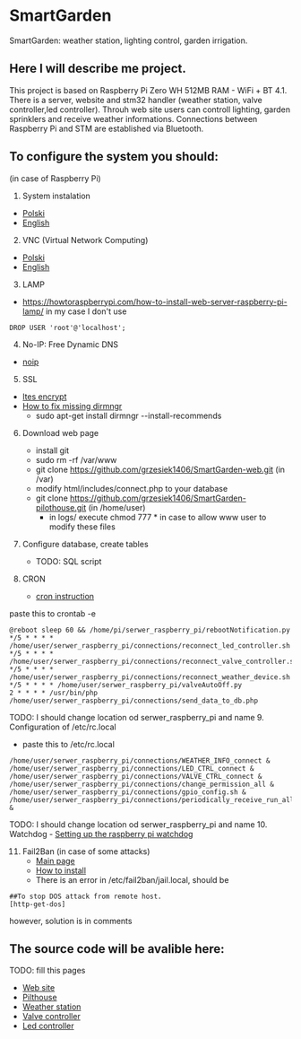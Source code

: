 # SmartGarden
SmartGarden: weather station, lighting control, garden irrigation.


## Here I will describe me project.

 This project is based on Raspberry Pi Zero WH 512MB RAM - WiFi + BT 4.1. There is a server, website and stm32 handler (weather station, valve controller,led controller).
 Throuh web site users can controll lighting, garden sprinklers and receive weather informations.
 Connections between Raspberry Pi and STM are established via Bluetooth.

## To configure the system you should:
(in case of Raspberry Pi)
1.	System instalation
   - [Polski](https://botland.com.pl/pl/content/60-instalacja-systemu-operacyjnego-raspberry-pi)
   - [English](https://www.youtube.com/watch?v=RQ6JvnXwDCM)

2.	VNC (Virtual Network Computing)
   - [Polski](https://www.youtube.com/watch?v=LVKVGmP9hxQ)
   - [English](https://www.raspberrypi.org/documentation/remote-access/vnc/)

3.	LAMP
   - https://howtoraspberrypi.com/how-to-install-web-server-raspberry-pi-lamp/
in my case I don't use 
```
DROP USER 'root'@'localhost';
```

4.	No-IP: Free Dynamic DNS 
   - [noip](https://www.noip.com/support/knowledgebase/install-ip-duc-onto-raspberry-pi/)

5.	SSL
   - [ltes encrypt](https://pimylifeup.com/raspberry-pi-ssl-lets-encrypt/)
   - [How to fix missing dirmngr](https://blog.sleeplessbeastie.eu/2017/11/02/how-to-fix-missing-dirmngr/)
     - sudo apt-get install dirmngr --install-recommends

6. Download web page
   - install git
   - sudo rm -rf /var/www
   - git clone https://github.com/grzesiek1406/SmartGarden-web.git (in /var)
   - modify html/includes/connect.php to your database
   - git clone https://github.com/grzesiek1406/SmartGarden-pilothouse.git (in /home/user)
     - in logs/ execute chmod 777 * in case to allow www user to modify these files

7. Configure database, create tables
   - TODO: SQL script

8. CRON
   - [cron instruction](https://www.raspberrypi.org/documentation/linux/usage/cron.md)

paste this to crontab -e
```
@reboot sleep 60 && /home/pi/serwer_raspberry_pi/rebootNotification.py
*/5 * * * * /home/user/serwer_raspberry_pi/connections/reconnect_led_controller.sh
*/5 * * * * /home/user/serwer_raspberry_pi/connections/reconnect_valve_controller.sh
*/5 * * * * /home/user/serwer_raspberry_pi/connections/reconnect_weather_device.sh
*/5 * * * * /home/user/serwer_raspberry_pi/valveAutoOff.py
2 * * * * /usr/bin/php /home/user/serwer_raspberry_pi/connections/send_data_to_db.php
```
TODO: I should change location od serwer_raspberry_pi and name
9. Configuration of /etc/rc.local
   - paste this to /etc/rc.local
```
/home/user/serwer_raspberry_pi/connections/WEATHER_INFO_connect &
/home/user/serwer_raspberry_pi/connections/LED_CTRL_connect &
/home/user/serwer_raspberry_pi/connections/VALVE_CTRL_connect &
/home/user/serwer_raspberry_pi/connections/change_permission_all &
/home/user/serwer_raspberry_pi/connections/gpio_config.sh &
/home/user/serwer_raspberry_pi/connections/periodically_receive_run_all.sh &
```
TODO: I should change location od serwer_raspberry_pi and name
10. Watchdog
    - [Setting up the raspberry pi watchdog](https://www.domoticz.com/wiki/Setting_up_the_raspberry_pi_watchdog)

11. Fail2Ban (in case of some attacks)
    - [Main page](https://www.fail2ban.org/wiki/index.php/Main_Page)
    - [How to install](https://blog.rapid7.com/2017/02/13/how-to-protect-ssh-and-apache-using-fail2ban-on-ubuntu-linux/)
    - There is an error in /etc/fail2ban/jail.local, should be
```
##To stop DOS attack from remote host.
[http-get-dos]

```
however, solution is in comments


## The source code will be avalible here:

TODO: fill this pages
 - [Web site](https://github.com/grzesiek1406/SmartGarden-web)
 - [Pilthouse](https://github.com/grzesiek1406/SmartGarden-pilothouse)
 - [Weather station](https://github.com/grzesiek1406/SmartGarden-weather-station)
 - [Valve controller](https://github.com/grzesiek1406/SmartGarden-valve-controller)
 - [Led controller](https://github.com/grzesiek1406/SmartGarden-led-controller)
